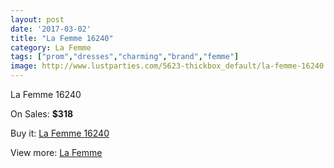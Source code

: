 ```yaml
---
layout: post
date: '2017-03-02'
title: "La Femme 16240"
category: La Femme
tags: ["prom","dresses","charming","brand","femme"]
image: http://www.lustparties.com/5623-thickbox_default/la-femme-16240.jpg
---
```

La Femme 16240

On Sales: **$318**
<a href="https://www.lustparties.com/en/la-femme/1900-la-femme-16240.html"><amp-img layout="responsive" width="600" height="600" src="//www.lustparties.com/5623-thickbox_default/la-femme-16240.jpg" alt="La Femme 16240 0" /></a>
<a href="https://www.lustparties.com/en/la-femme/1900-la-femme-16240.html"><amp-img layout="responsive" width="600" height="600" src="//www.lustparties.com/5624-thickbox_default/la-femme-16240.jpg" alt="La Femme 16240 1" /></a>

Buy it: [La Femme 16240](https://www.lustparties.com/en/la-femme/1900-la-femme-16240.html "La Femme 16240")

View more: [La Femme](https://www.lustparties.com/en/4-la-femme "La Femme")